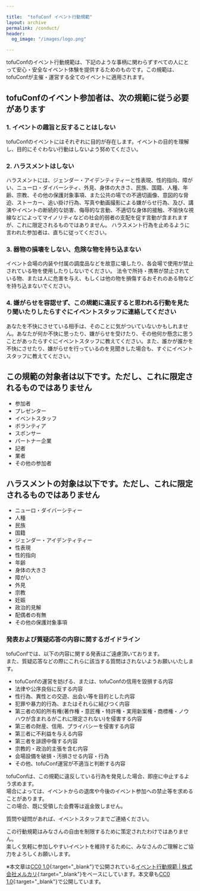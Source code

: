 ```yaml
---

title:  "tofuConf イベント行動規範"
layout: archive
permalink: /conduct/
header:
  og_image: "/images/logo.png"

---
```


tofuConfのイベント行動規範は、下記のような事柄に関わらずすべての人にとって安心・安全なイベント体験を提供するためのものです。この規範は、tofuConfが主催・運営する全てのイベントに適用されます。

## tofuConfのイベント参加者は、次の規範に従う必要があります

### 1. イベントの趣旨と反することはしない

tofuConfのイベントにはそれぞれに目的が存在します。イベントの目的を理解し、目的にそぐわない行動はしないよう努めてください。

### 2. ハラスメントはしない

ハラスメントには、ジェンダー・アイデンティティーと性表現、性的指向、障がい、ニューロ・ダイバーシティ、外見、身体の大きさ、民族、国籍、人種、年齢、宗教、その他の保護対象事項、また公共の場での不適切画像、意図的な脅迫、ストーカー、追い掛け行為、写真や動画撮影による嫌がらせ行為、及び、講演やイベントの断続的な妨害、侮辱的な言動、不適切な身体的接触、不愉快な視線などによってマイノリティなどの社会的弱者の支配を促す言動が含まれますが、これに限定されるものではありません。
ハラスメント行為を止めるように言われた参加者は、直ちに従ってください。

### 3. 器物の損壊をしない、危険な物を持ち込まない

イベント会場の内装や付属の調度品などを故意に壊したり、各会場で使用が禁止されている物を使用したりしないでください。
法令で所持・携帯が禁止されている物、または人に危害を与え、もしくは他の物を損傷するおそれのある物などを持ち込まないでください。

### 4. 嫌がらせを容認せず、この規範に違反すると思われる行動を見たり聞いたりしたらすぐにイベントスタッフに連絡してください

あなたを不快にさせている相手は、そのことに気がついていないかもしれません。あなたが何か不快に思ったり、嫌がらせを受けたり、その他何か懸念に思うことがあったらすぐにイベントスタッフに教えてください。また、誰かが誰かを不快にさせたり、嫌がらせを行っているのを見聞きした場合も、すぐにイベントスタッフに教えてください。

## この規範の対象者は以下です。ただし、これに限定されるものではありません

* 参加者
* プレゼンター
* イベントスタッフ
* ボランティア
* スポンサー
* パートナー企業
* 記者
* 業者
* その他の参加者

## ハラスメントの対象は以下です。ただし、これに限定されるものではありません

* ニューロ・ダイバーシティー
* 人種
* 民族
* 国籍
* ジェンダー・アイデンティティー
* 性表現
* 性的指向
* 年齢
* 身体の大きさ
* 障がい
* 外見
* 宗教
* 妊娠
* 政治的見解
* 配偶者の有無
* その他の保護対象事項


### 発表および質疑応答の内容に関するガイドライン

tofuConfでは、以下の内容に関する発表はご遠慮頂いております。  
また、質疑応答などの際にこれらに該当する質問はされないようお願いいたします。

* tofuConfの運営を妨げる、または、tofuConfの信用を毀損する内容
* 法律や公序良俗に反する内容
* 性行為、異性との交遊、出会い等を目的とした内容
* 犯罪や暴力的行為、またはそれらに結びつく内容
* 第三者の知的所有権(著作権・意匠権・特許権・実用新案権・商標権・ノウハウが含まれるがこれに限定されない)を侵害する内容
* 第三者の財産、信用、プライバシーを侵害する内容
* 第三者に不利益を与える内容
* 第三者を誹謗中傷する内容
* 宗教的・政治的主張を含む内容
* 会場設備を破損・汚損させる内容・行為
* その他、tofuConf運営が不適当と判断する内容


tofuConfは、この規範に違反している行為を発見した場合、即座に中止するよう求めます。  
場合によっては、イベントからの退席や今後のイベント参加への禁止等を求めることがあります。  
この場合、既に受領した会費等は返金致しません。

質問や疑問があれば、イベントスタッフまでご連絡ください。

この行動規範はみなさんの自由を制限するために策定されたわけではありません。  
楽しく気軽に参加しやすいイベントを維持するために、みなさんのご理解とご協力をよろしくお願いします。

※本文章は[CC0 1.0](https://creativecommons.org/publicdomain/zero/1.0/deed.ja){:target="_blank"}で公開されている[イベント行動規範 \| 株式会社メルカリ](https://about.mercari.com/event-code-of-conduct/){:target="_blank"}をベースにしています。本文章も[CC0 1.0](https://creativecommons.org/publicdomain/zero/1.0/deed.ja){:target="_blank"}で公開しています。
